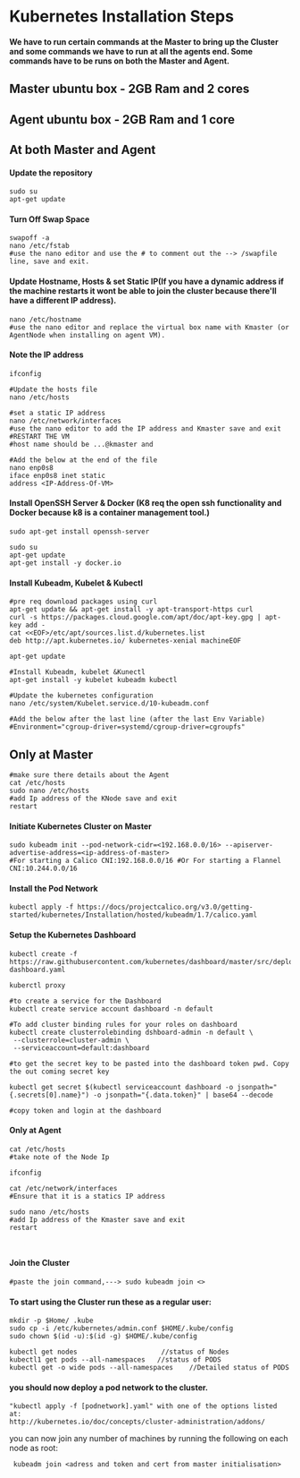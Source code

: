 # Kubernetes Installation Steps


#### We have to run certain commands at the Master to bring up the Cluster and some commands we have to run at all the agents end. Some commands have to be runs on both the Master and Agent.
## Master ubuntu box - 2GB Ram and 2 cores
## Agent ubuntu box - 2GB Ram and 1 core

## At both Master and Agent

#### Update the repository
```ubuntu
sudo su
apt-get update
```
#### Turn Off Swap Space
```ubuntu
swapoff -a
nano /etc/fstab
#use the nano editor and use the # to comment out the --> /swapfile line, save and exit.
```
#### Update Hostname, Hosts & set Static IP(If you have a dynamic address if the machine restarts it wont be able to join the cluster because there'll have a different IP address).
```ubuntu
nano /etc/hostname
#use the nano editor and replace the virtual box name with Kmaster (or AgentNode when installing on agent VM).
```
#### Note the IP address
```ubuntu
ifconfig
```
```ubuntu
#Update the hosts file
nano /etc/hosts

#set a static IP address
nano /etc/network/interfaces
#use the nano editor to add the IP address and Kmaster save and exit
#RESTART THE VM
#host name should be ...@kmaster and

#Add the below at the end of the file
nano enp0s8
iface enp0s8 inet static
address <IP-Address-Of-VM>

```
#### Install OpenSSH Server & Docker (K8 req the open ssh functionality and Docker because k8 is a container management tool.)
```ubuntu
sudo apt-get install openssh-server

sudo su
apt-get update
apt-get install -y docker.io
```
#### Install Kubeadm, Kubelet & Kubectl
```ubuntu
#pre req download packages using curl
apt-get update && apt-get install -y apt-transport-https curl
curl -s https://packages.cloud.google.com/apt/doc/apt-key.gpg | apt-key add -
cat <<EOF>/etc/apt/sources.list.d/kubernetes.list
deb http://apt.kubernetes.io/ kubernetes-xenial machineEOF

apt-get update

#Install Kubeadm, kubelet &Kunectl
apt-get install -y kubelet kubeadm kubectl

#Update the kubernetes configuration
nano /etc/system/Kubelet.service.d/10-kubeadm.conf

#Add the below after the last line (after the last Env Variable)
#Environment="cgroup-driver=systemd/cgroup-driver=cgroupfs"
```


## Only at Master
```ubuntu
#make sure there details about the Agent
cat /etc/hosts
sudo nano /etc/hosts
#add Ip address of the KNode save and exit
restart
```


#### Initiate Kubernetes Cluster on Master
```ubuntu
sudo kubeadm init --pod-network-cidr=<192.168.0.0/16> --apiserver-advertise-address=<ip-address-of-master>
#For starting a Calico CNI:192.168.0.0/16 #Or For starting a Flannel CNI:10.244.0.0/16
```
#### Install the Pod Network
```ubuntu
kubectl apply -f https://docs/projectcalico.org/v3.0/getting-started/kubernetes/Installation/hosted/kubeadm/1.7/calico.yaml
```
#### Setup the Kubernetes Dashboard
```ubuntu
kubectl create -f https://raw.githubusercontent.com/kubernetes/dashboard/master/src/deploy/recommended/kubernetes-dashboard.yaml

kuberctl proxy

#to create a service for the Dashboard
kubectl create service account dashboard -n default

#To add cluster binding rules for your roles on dashboard
kubectl create clusterrolebinding dshboard-admin -n default \
 --clusterrole=cluster-admin \
 --serviceaccount=default:dashboard

#to get the secret key to be pasted into the dashboard token pwd. Copy the out coming secret key

kubectl get secret $(kubectl serviceaccount dashboard -o jsonpath="{.secrets[0].name}") -o jsonpath="{.data.token}" | base64 --decode

#copy token and login at the dashboard
```
#### Only at Agent
```ubuntu
cat /etc/hosts
#take note of the Node Ip

ifconfig

cat /etc/network/interfaces
#Ensure that it is a statics IP address

sudo nano /etc/hosts
#add Ip address of the Kmaster save and exit
restart



```
#### Join the Cluster
```ubuntu
#paste the join command,---> sudo kubeadm join <>
```

#### To start using the Cluster run these as a regular user:
```ubuntu
mkdir -p $Home/ .kube
sudo cp -i /etc/kubernetes/admin.conf $HOME/.kube/config
sudo chown $(id -u):$(id -g) $HOME/.kube/config

kubectl get nodes                     //status of Nodes
kubectl1 get pods --all-namespaces   //status of PODS  
kubectl get -o wide pods --all-namespaces    //Detailed status of PODS
```
#### you should now deploy a pod network to the cluster.
```ubuntu
"kubectl apply -f [podnetwork].yaml" with one of the options listed at:
http://kubernetes.io/doc/concepts/cluster-administration/addons/
```
you can now join any number of machines by running the following on each node as
root:

     kubeadm join <adress and token and cert from master initialisation>

